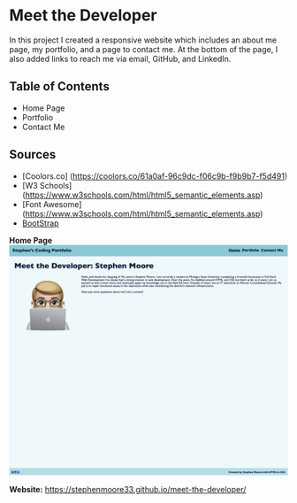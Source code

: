 # Meet the Developer


In this project I created a responsive website which includes an about me page, my portfolio, and a page to contact me. At the bottom of the page, I also added links to reach me via email, GitHub, and LinkedIn.

## Table of Contents

- Home Page
- Portfolio
- Contact Me

## Sources
 - [Coolors.co] (https://coolors.co/61a0af-96c9dc-f06c9b-f9b9b7-f5d491)
 - [W3 Schools] (https://www.w3schools.com/html/html5_semantic_elements.asp)
 - [Font Awesome] (https://www.w3schools.com/html/html5_semantic_elements.asp)
 - [BootStrap](http://getbootstrap.com/)


**Home Page**
![Home Page](assets/css/images/home_scrn.png)

**Website:**
https://stephenmoore33.github.io/meet-the-developer/
